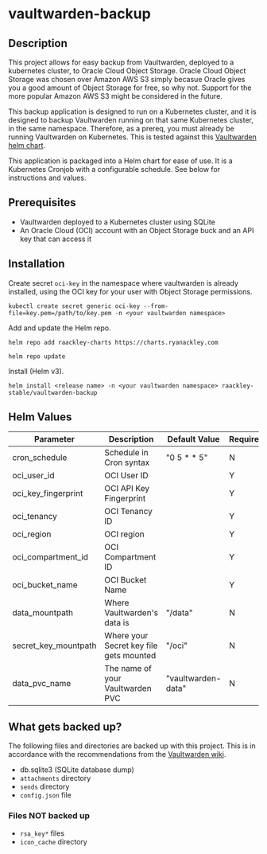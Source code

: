 # vaultwarden-backup

## Description
This project allows for easy backup from Vaultwarden, deployed to a kubernetes cluster, to Oracle Cloud Object Storage.  Oracle Cloud Object Storage was chosen over Amazon AWS S3 simply becasue Oracle gives you a good amount of Object Storage for free, so why not.  Support for the more popular Amazon AWS S3 might be considered in the future.

This backup application is designed to run on a Kubernetes cluster, and it is designed to backup Vaultwarden running on that same Kubernetes cluster, in the same namespace.  Therefore, as a prereq, you must already be running Vaultwarden on Kubernetes.  This is tested against this [Vaultwarden helm chart](https://charts.gabe565.com/charts/vaultwarden/).

This application is packaged into a Helm chart for ease of use.  It is a Kubernetes Cronjob with a configurable schedule.  See below for instructions and values.

## Prerequisites

* Vaultwarden deployed to a Kubernetes cluster using SQLite
* An Oracle Cloud (OCI) account with an Object Storage buck and an API key that can access it

## Installation
Create secret `oci-key` in the namespace where vaultwarden is already installed, using the OCI key for your user with Object Storage permissions.

```
kubectl create secret generic oci-key --from-file=key.pem=/path/to/key.pem -n <your vaultwarden namespace>
```


Add and update the Helm repo.

```
helm repo add raackley-charts https://charts.ryanackley.com
```

```
helm repo update
```

Install (Helm v3).

```
helm install <release name> -n <your vaultwarden namespace> raackley-stable/vaultwarden-backup
```

## Helm Values
| Parameter | Description | Default Value | Required? |
| --- | --- | --- | --- |
| cron_schedule | Schedule in Cron syntax | "0 5 * * 5" | N |
| oci_user_id | OCI User ID | <none> | Y |
| oci_key_fingerprint | OCI API Key Fingerprint | <none> | Y |
| oci_tenancy | OCI Tenancy ID | <none> | Y |
| oci_region | OCI region | <none> | Y |
| oci_compartment_id | OCI Compartment ID | <none> | Y |
| oci_bucket_name | OCI Bucket Name | <none> | Y |
| data_mountpath | Where Vaultwarden's data is | "/data" | N |
| secret_key_mountpath | Where your Secret key file gets mounted | "/oci" | N |
| data_pvc_name | The name of your Vaultwarden PVC | "vaultwarden-data" | N |

## What gets backed up?
The following files and directories are backed up with this project.  This is in accordance with the recommendations from the [Vaultwarden wiki](https://github.com/dani-garcia/vaultwarden/wiki/Backing-up-your-vault).

* db.sqlite3 (SQLite database dump)
* `attachments` directory
* `sends` directory
* `config.json` file

### Files NOT backed up
* `rsa_key*` files
* `icon_cache` directory